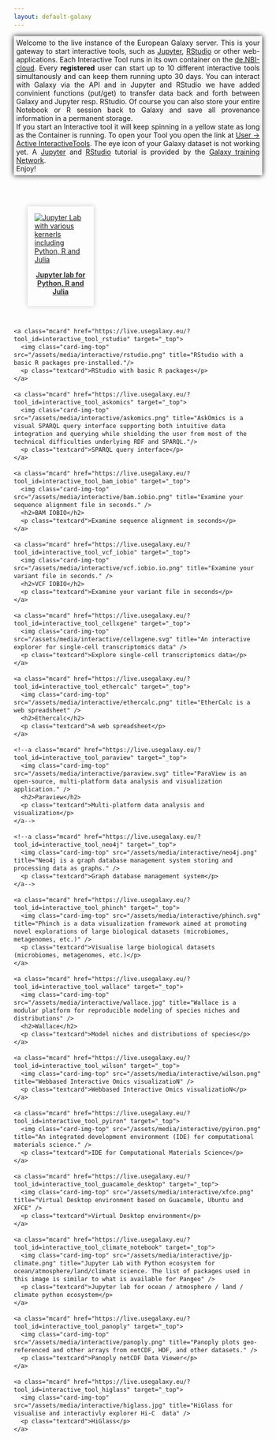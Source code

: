 ```yaml
---
layout: default-galaxy
---
```

<style type="text/css">
#maincontainer {
width: 100% !important;
padding-left: 0px !important;
}

.mcard {
  box-shadow: 0px 0px 10px #ccc;
  display: flex;
  width: 21%;
  flex-direction: column;
  margin: 2em;
  padding: 1em;
}
.mcard .card-img-top {
  width: 100%;
}
.mcard h2{
  text-align: center;
  color: #333;
  padding: 0.5em;
}
.mcard:hover {
  box-shadow: 0px 0px 10px black;
}

.flex-container {
  padding: 0;
  margin: 0;
  list-style: none;

  display: -webkit-box;
  display: -moz-box;
  display: -ms-flexbox;
  display: -webkit-flex;
  display: flex;

  -webkit-flex-flow: row wrap;
  justify-content: flex-start;
  margin-top: 7%;
}

.mcard img {
margin: auto;
}

.live-header-text {
  text-align: justify;
  overflow: hidden;
  padding: 1%;
  background-color: #f8f8f8;
  box-shadow: 0px 0px 10px black;
}

.textcard {
  margin-bottom: 0.5em;
  color: #333;
  text-align: center;
  font-weight: bold;
}

</style>
<div class="live-header-text">
    Welcome to the live instance of the European Galaxy server. This is your gateway to start interactive tools, such as
    <a href="https://jupyter.org/">Jupyter</a>, <a href="https://rstudio.com/">RStudio</a> or other web-applications.
    Each Interactive Tool runs in its own container on the <a href="https://www.denbi.de/cloud" target="_blank">de.NBI-cloud</a>. 
    Every <b>registered</b> user can start up to 10 different interactive tools simultanously and can keep them running upto 30 days.
    You can interact with Galaxy via the API and in Jupyter and RStudio we have added convinient functions (put/get) to transfer data
    back and forth between Galaxy and Jupyter resp. RStudio. Of course you can also store your entire Notebook or R session back to Galaxy and
    save all provenance information in a permanent storage.
    <br/>
    If you start an Interactive tool it will keep spinning in a yellow state as long as the Container is running. To open your Tool you open the link
    at <a href="https://live.usegalaxy.eu/interactivetool_entry_points/list" target="_top">User → Active InteractiveTools</a>. The eye icon of your Galaxy dataset
    is not working yet. A <a href="https://training.galaxyproject.org/training-material/topics/galaxy-ui/tutorials/jupyterlab/tutorial.html">Jupyter</a> and <a href="https://training.galaxyproject.org/training-material/topics/galaxy-ui/tutorials/rstudio/tutorial.html">RStudio</a> tutorial is provided by the <a href="https://training.galaxyproject.org">Galaxy training Network</a>. 
    <br/>
    Enjoy!
</div>
<div class="flex-container">
    <a class="mcard" href="https://live.usegalaxy.eu/?tool_id=interactive_tool_jupyter_notebook" target="_top">
      <img class="card-img-top" src="https://jupyter.org/assets/main-logo.svg" title="Jupyter Lab with various kernerls including Python, R and Julia" />
      <p class="textcard">Jupyter lab for Python, R and Julia</p>
    </a>

    <a class="mcard" href="https://live.usegalaxy.eu/?tool_id=interactive_tool_rstudio" target="_top">
      <img class="card-img-top" src="/assets/media/interactive/rstudio.png" title="RStudio with a basic R packages pre-installed."/>
      <p class="textcard">RStudio with basic R packages</p>
    </a>

    <a class="mcard" href="https://live.usegalaxy.eu/?tool_id=interactive_tool_askomics" target="_top">
      <img class="card-img-top" src="/assets/media/interactive/askomics.png" title="AskOmics is a visual SPARQL query interface supporting both intuitive data integration and querying while shielding the user from most of the technical difficulties underlying RDF and SPARQL."/>
      <p class="textcard">SPARQL query interface</p>
    </a>

    <a class="mcard" href="https://live.usegalaxy.eu/?tool_id=interactive_tool_bam_iobio" target="_top">
      <img class="card-img-top" src="/assets/media/interactive/bam.iobio.png" title="Examine your sequence alignment file in seconds." />
      <h2>BAM IOBIO</h2>
      <p class="textcard">Examine sequence alignment in seconds</p>
    </a>

    <a class="mcard" href="https://live.usegalaxy.eu/?tool_id=interactive_tool_vcf_iobio" target="_top">
      <img class="card-img-top" src="/assets/media/interactive/vcf.iobio.io.png" title="Examine your variant file in seconds." />
      <h2>VCF IOBIO</h2>
      <p class="textcard">Examine your variant file in seconds</p>
    </a>

    <a class="mcard" href="https://live.usegalaxy.eu/?tool_id=interactive_tool_cellxgene" target="_top">
      <img class="card-img-top" src="/assets/media/interactive/cellxgene.svg" title="An interactive explorer for single-cell transcriptomics data" />
      <p class="textcard">Explore single-cell transcriptomics data</p>
    </a>

    <a class="mcard" href="https://live.usegalaxy.eu/?tool_id=interactive_tool_ethercalc" target="_top">
      <img class="card-img-top" src="/assets/media/interactive/ethercalc.png" title="EtherCalc is a web spreadsheet" />
      <h2>Ethercalc</h2>
      <p class="textcard">A web spreadsheet</p>
    </a>

    <!--a class="mcard" href="https://live.usegalaxy.eu/?tool_id=interactive_tool_paraview" target="_top">
      <img class="card-img-top" src="/assets/media/interactive/paraview.svg" title="ParaView is an open-source, multi-platform data analysis and visualization application." />
      <h2>Paraview</h2>
      <p class="textcard">Multi-platform data analysis and visualization</p>
    </a-->

    <!--a class="mcard" href="https://live.usegalaxy.eu/?tool_id=interactive_tool_neo4j" target="_top">
      <img class="card-img-top" src="/assets/media/interactive/neo4j.png" title="Neo4j is a graph database management system storing and processing data as graphs." />
      <p class="textcard">Graph database management system</p>
    </a-->

    <a class="mcard" href="https://live.usegalaxy.eu/?tool_id=interactive_tool_phinch" target="_top">
      <img class="card-img-top" src="/assets/media/interactive/phinch.svg" title="Phinch is a data visualization framework aimed at promoting novel explorations of large biological datasets (microbiomes, metagenomes, etc.)" />
      <p class="textcard">Visualise large biological datasets (microbiomes, metagenomes, etc.)</p>
    </a>

    <a class="mcard" href="https://live.usegalaxy.eu/?tool_id=interactive_tool_wallace" target="_top">
      <img class="card-img-top" src="/assets/media/interactive/wallace.jpg" title="Wallace is a modular platform for reproducible modeling of species niches and distributions" />
      <h2>Wallace</h2>
      <p class="textcard">Model niches and distributions of species</p>
    </a>

    <a class="mcard" href="https://live.usegalaxy.eu/?tool_id=interactive_tool_wilson" target="_top">
      <img class="card-img-top" src="/assets/media/interactive/wilson.png" title="Webbased Interactive Omics visualizatioN" />
      <p class="textcard">Webbased Interactive Omics visualizatioN</p>
    </a>

    <a class="mcard" href="https://live.usegalaxy.eu/?tool_id=interactive_tool_pyiron" target="_top">
      <img class="card-img-top" src="/assets/media/interactive/pyiron.png" title="An integrated development environment (IDE) for computational materials science." />
      <p class="textcard">IDE for Computational Materials Science</p>
    </a>

    <a class="mcard" href="https://live.usegalaxy.eu/?tool_id=interactive_tool_guacamole_desktop" target="_top">
      <img class="card-img-top" src="/assets/media/interactive/xfce.png" title="Virtual Desktop environment based on Guacamole, Ubuntu and XFCE" />
      <p class="textcard">Virtual Desktop environment</p>
    </a>

    <a class="mcard" href="https://live.usegalaxy.eu/?tool_id=interactive_tool_climate_notebook" target="_top">
      <img class="card-img-top" src="/assets/media/interactive/jp-climate.png" title="Jupyter Lab with Python ecosystem for ocean/atmosphere/land/climate science. The list of packages used in this image is similar to what is available for Pangeo" />
      <p class="textcard">Jupyter lab for ocean / atmosphere / land / climate python ecosystem</p>
    </a>
    
    <a class="mcard" href="https://live.usegalaxy.eu/?tool_id=interactive_tool_panoply" target="_top">
      <img class="card-img-top" src="/assets/media/interactive/panoply.png" title="Panoply plots geo-referenced and other arrays from netCDF, HDF, and other datasets." />
      <p class="textcard">Panoply netCDF Data Viewer</p>
    </a>

    <a class="mcard" href="https://live.usegalaxy.eu/?tool_id=interactive_tool_higlass" target="_top">
      <img class="card-img-top" src="/assets/media/interactive/higlass.jpg" title="HiGlass for visualise and interactivly explorer Hi-C  data" />
      <p class="textcard">HiGlass</p>
    </a>

</div>
